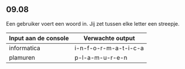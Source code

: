 ## 09.08
Een gebruiker voert een woord in. Jij zet tussen elke letter een streepje.

| Input aan de console | Verwachte output |
|----------------------|------------------|
| informatica | i-n-f-o-r-m-a-t-i-c-a |
| plamuren | p-l-a-m-u-r-e-n |